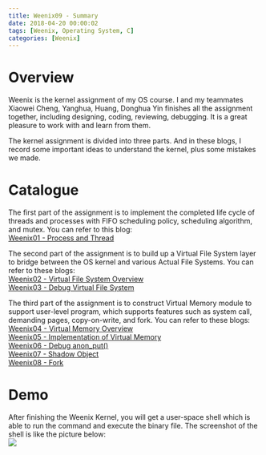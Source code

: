 ```yaml
---
title: Weenix09 - Summary
date: 2018-04-20 00:00:02
tags: [Weenix, Operating System, C]
categories: [Weenix]
---
```


# Overview
Weenix is the kernel assignment of my OS course. I and my teammates Xiaowei Cheng, Yanghua, Huang, Donghua Yin finishes all the assignment together, including designing, coding, reviewing, debugging. It is a great pleasure to work with and learn from them. 

The kernel assignment is divided into three parts. And in these blogs, I record some important ideas to understand the kernel, plus some mistakes we made.

# Catalogue
The first part of the assignment is to implement the completed life cycle of threads and processes with FIFO scheduling policy, scheduling algorithm, and mutex. You can refer to this blog:  
[Weenix01 - Process and Thread](http://blog.taowang.cloud/2018/03/01/Weenix/Weenix01%20-%20Process-and-Thread/)

The second part of the assignment is to build up a Virtual File System layer to bridge between the OS kernel and various Actual File Systems. You can refer to these blogs:  
[Weenix02 - Virtual File System Overview](http://blog.taowang.cloud/2018/04/02/Weenix/Weenix02%20-%20Virtual-File-System-Overview/)  
[Weenix03 - Debug Virtual File System](http://blog.taowang.cloud/2018/04/02/Weenix/Weenix03%20-%20Debug-Virtual-File-System/)

The third part of the assignment is to construct Virtual Memory module to support user-level program, which supports features such as system call, demanding pages, copy-on-write, and fork. You can refer to these blogs:  
[Weenix04 - Virtual Memory Overview](http://blog.taowang.cloud/2018/04/15/Weenix/Weenix04%20-%20Virtual%20Memeory%20Overview/)  
[Weenix05 - Implementation of Virtual Memory](http://blog.taowang.cloud/2018/04/15/Weenix/Weenix05%20-%20Implementation%20of%20Virtual%20Memory/)  
[Weenix06 - Debug anon_put()](http://blog.taowang.cloud/2018/04/15/Weenix/Weenix06%20-%20Debug%20anon_put()/)  
[Weenix07 - Shadow Object](http://blog.taowang.cloud/2018/04/20/Weenix/Weenix07%20-%20Shadow%20Object/)  
[Weenix08 - Fork](http://blog.taowang.cloud/2018/04/20/Weenix/Weenix08%20-%20Fork/)  

# Demo
After finishing the Weenix Kernel, you will get a user-space shell which is able to run the command and execute the binary file. The screenshot of the shell is like the picture below:  
<img src="https://bitbucket.org/LarryTaoWang/pictureofblog/raw/master/Weenix/Weenix10-Summary/Demo.png">
